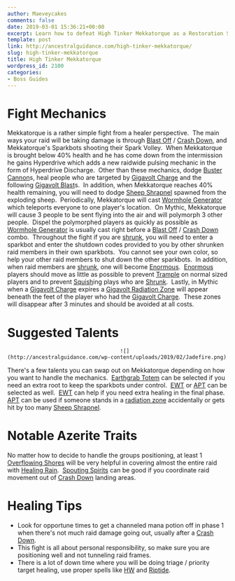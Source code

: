 ```yaml
---
author: Maeveycakes
comments: false
date: 2019-03-01 15:36:21+00:00
excerpt: Learn how to defeat High Tinker Mekkatorque as a Restoration Shaman.
template: post
link: http://ancestralguidance.com/high-tinker-mekkatorque/
slug: high-tinker-mekkatorque
title: High Tinker Mekkatorque
wordpress_id: 2100
categories:
- Boss Guides
---
```


# Fight Mechanics

		
		

Mekkatorque is a rather simple fight from a healer perspective.  The main ways your raid will be taking damage is through [Blast Off](https://www.wowhead.com/spell=282205/blast-off) / [Crash Down](https://www.wowhead.com/spell=282245/crash-down), and Mekkatorque's Sparkbots shooting their Spark Volley.  When Mekkatorque is brought below 40% health and he has come down from the intermission he gains Hyperdrive which adds a new raidwide pulsing mechanic in the form of Hyperdrive Discharge.  Other than these mechanics, dodge [Buster Cannon](https://www.wowhead.com/spell=282182/buster-cannon)s, heal people who are targeted by [Gigavolt Charge](https://www.wowhead.com/spell=286646/gigavolt-charge) and the following [Gigavolt Blast](https://www.wowhead.com/spell=283411/gigavolt-blast)s.  In addition, when Mekkatorque reaches 40% health remaining, you will need to dodge [Sheep Shrapnel](https://www.wowhead.com/spell=287891/sheep-shrapnel) spawned from the exploding sheep.  Periodically, Mekkatorque will cast [Wormhole Generator](https://www.wowhead.com/spell=287952/wormhole-generator) which teleports everyone to one player's location.  On Mythic, Mekkatorque will cause 3 people to be sent flying into the air and will polymorph 3 other people.  Dispel the polymorphed players as quickly as possible as [Wormhole Generator](https://www.wowhead.com/spell=287952/wormhole-generator) is usually cast right before a [Blast Off](https://www.wowhead.com/spell=282205/blast-off) / [Crash Down](https://www.wowhead.com/spell=282245/crash-down) combo.  Throughout the fight if you are [shrunk](https://www.wowhead.com/spell=284168/shrunk), you will need to enter a sparkbot and enter the shutdown codes provided to you by other shrunken raid members in their own sparkbots.  You cannot see your own color, so help your other raid members to shut down the other sparkbots.  In addition, when raid members are [shrunk](https://www.wowhead.com/spell=284168/shrunk), one will become [Enormous](https://www.wowhead.com/spell=289023/enormous).  [Enormous](https://www.wowhead.com/spell=289023/enormous) players should move as little as possible to prevent [Trample](https://www.wowhead.com/spell=284214/trample) on normal sized players and to prevent [Squish](https://www.wowhead.com/spell=289132/squish)ing plays who are [Shrunk](https://www.wowhead.com/spell=284168/shrunk).  Lastly, in Mythic when a [Gigavolt Charge](https://www.wowhead.com/spell=286646/gigavolt-charge) expires a [Gigavolt Radiation Zone](https://www.wowhead.com/spell=288792/gigavolt-radiation-zone) will appear beneath the feet of the player who had the [Gigavolt Charge](https://www.wowhead.com/spell=286646/gigavolt-charge).  These zones will disappear after 3 minutes and should be avoided at all costs.

		
			

# Suggested Talents

		
										![](http://ancestralguidance.com/wp-content/uploads/2019/02/Jadefire.png)											
		

There's a few talents you can swap out on Mekkatorque depending on how you want to handle the mechanics.  [Earthgrab Totem](https://www.wowhead.com/spell=51485/earthgrab-totem) can be selected if you need an extra root to keep the sparkbots under control.  [EWT](https://www.wowhead.com/spell=198838/earthen-wall-totem) or [APT](https://www.wowhead.com/spell=207399/ancestral-protection-totem) can be selected as well.  [EWT](https://www.wowhead.com/spell=198838/earthen-wall-totem) can help if you need extra healing in the final phase.  [APT](https://www.wowhead.com/spell=207399/ancestral-protection-totem) can be used if someone stands in a [radiation zone](https://www.wowhead.com/spell=288792/gigavolt-radiation-zone) accidentally or gets hit by too many [Sheep Shrapnel](https://www.wowhead.com/spell=287891/sheep-shrapnel).

		
			

# Notable Azerite Traits

		
		

No matter how to decide to handle the groups positioning, at least 1 [Overflowing Shores](https://www.wowhead.com/spell=278095/overflowing-shores) will be very helpful in covering almost the entire raid with [Healing Rain](https://www.wowhead.com/spell=73920/healing-rain).  [Spouting Spirits](https://www.wowhead.com/spell=279504/spouting-spirits) can be good if you coordinate raid movement out of [Crash Down](https://www.wowhead.com/spell=282245/crash-down) landing areas.

		
			

# Healing Tips

		
		

  * Look for opportune times to get a channeled mana potion off in phase 1 when there's not much raid damage going out, usually after a [Crash Down](https://www.wowhead.com/spell=282245/crash-down).
  * This fight is all about personal responsibility, so make sure you are positioning well and not tunneling raid frames.
  * There is a lot of down time where you will be doing triage / priority target healing, use proper spells like [HW](https://www.wowhead.com/spell=77472/healing-wave) and [Riptide](https://www.wowhead.com/spell=61295/riptide).
